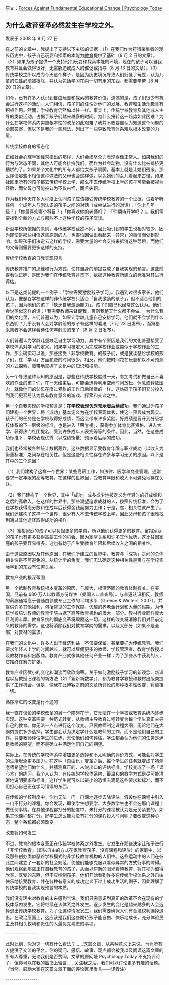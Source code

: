原文：[Forces Against Fundamental Educational Change | Psychology Today](https://www.psychologytoday.com/us/blog/freedom-learn/200808/forces-against-fundamental-educational-change)

## 为什么教育变革必然发生在学校之外。

发表于 2008 年 8 月 27 日

在之前的文章中，我提出了支持以下主张的证据：（1）在我们作为狩猎采集者的漫长历史中，孩子自己玩耍和探索的本能为[教育](https://www.psychologytoday.com/us/basics/education)提供了基础（8 月 2 日的文章）。（2）如果为孩子提供一个支持他们玩耍和探索本能的环境，现在的孩子可以自我教育并且会做得很好，无需胁迫或成人的催促或指导（8 月 13 日的文章）。（3）传统学校之所以成为今天这个样子，是因为历史境况导致人们贬低了玩耍，认为儿童的任性必须被根除，并认为包括学习在内一切有用的东西，都需要辛劳（8 月 20 日的文章）。

如今，已有许多人认识到自由玩耍和探索的教育价值，遗憾的是，孩子们很少有机会进行这样的活动。人们相信，孩子们的任性对他们的发展、教育和生活乐趣具有积极作用。然而，学校教育仍然如以往一样。事实上，传统学校教育及其他成人主导的类似活动，占据了孩子们越来越多的时间。为什么扭转这一趋势如此困难？为什么在学校体系内实施根本性的改革如此艰难？我并不敢妄自认为知道这个问题的全部答案，但以下是我的一些想法，列出了一些导致教育体系难以根本改变的力量。

传统学校教育的常态化

正如社会心理学家经常指出的那样，人们会竭尽全力表现得像正常人。如果我们的行为与常态不同，其他人可能会排挤我们，而作为社会动物，没有什么比被排挤更糟糕的了。如果某个文化中的所有人都给女孩子裹脚，基本上就是让她们残废，那么即便那些不相信这种做法的父母也会这样做，以免她们的女儿看起来古怪。如果社区里所有的孩子都去传统学校上学，那么不去传统学校上学的孩子可能会被视为怪胎，而父母也可能被认为不仅古怪，而且失职。

作为我们今天在多大程度上认同孩子应该接受传统学校教育的一个证据，试着听听任何一个成年人与刚认识的孩子之间的对话（或尝试进行的对话）：「你上几年级？」「你最喜欢哪个科目？」「你喜欢你的老师吗？」「你期待开学吗？」。我们需要找到全新的方式与那些不上这种学校的孩子交谈。

新型学校所依据的原则，与传统学校截然不同，因此吸引到的学生也相对较少，因为即使是那些相信这些原则的人，也害怕因做出看起来「异常」的事情而受到影响。如果孩子们决定去这样的学校，需要大量的社会支持来抵消这种恐惧，而他们的父母则需要更多这样的支持。

传统学校教育的自我实现预言

传统教育推广的思维和行为方式，使其自身的前提变成了自我实现的预言。这些前提看似正确，是因为我们在传统教育背景下，依据这种教育所建立的标准对其进行评估。

以下是这类前提的一个例子：「学校需要激励孩子学习」。我遇到过很多家长，他们认为，像瑟谷学校这样的非传统学校只适合「自我激励的孩子」，但不适合他们的孩子，因为他们的孩子「缺乏自我激励能力」。孩子们自己也经常这么认为。他们会说类似这样的话：「我需要教师来督促我，否则我整天什么都不会做。」为什么我们的文化里，人们普遍认为，如果让学龄儿童自己安排学习，他们就不会学到什么东西呢？几乎没有人会对学龄前的孩子有这样的看法（7 月 23 日发布），而狩猎采集者不会这样看待任何年龄段的孩子（8 月 2 日发布）。

人们普遍认为学龄儿童缺乏自主学习动力，其中有个原因是我们的文化普遍接受了学校体系对学习的定义。如果学习被定义为完成学校作业或类似于学校作业的工作，那么确实可以说，那些接受「非学校教育」的孩子们，或是就读瑟谷学校的孩子们，在「学习」方面花费的时间很少。相反，他们把时间花在玩耍和以不可预测的方式探索，顺带地掌握了文化中的知识和技能。

另一个导致这种认知的原因是，那些在传统学校度过一天，参加考试和做自己不喜欢的作业的孩子们，在一天结束后，可能会选择利用空闲时间放松、休息或释放压力，就像他们的父母在度过紧张的工作日后所做的一样。这妨碍了孩子们充分投入到我们更容易认为具有教育意义的游戏、探索和交谈之中。

另一个自我实现的学校预言是：**在学校表现优秀预示着后续成功**。我们通过为孩子们建构一个世界，将「成功」基本定义为在学校表现优秀，使这一预言成为现实。孩子们的任务是在学校取得好成绩，而这会带来许多奖励。好成绩是晋升到分级学校体系的下一层级的标准，也是进入「荣誉榜」、获得参加体育比赛资格、进入大学、获得热门社团提名、受到许多成年人表扬等等的条件。因此，当然，在这些成功标准下，学校表现优秀（以成绩衡量）预示着后续的成功。

我们也经常被各种统计数据轰炸，这些数据显示受教育年限与职业成功（以收入为衡量标准）之间存在相关性。但是这些相关性存在许多与学习无关的原因。以下是其中的三个原因：

（1）我们建构了这样一个世界：某些高薪工作，如法律、医学和商业管理，通常要求一定年限的高等教育。在这样的世界里，受教育年限和收入不可避免地存在关联。

（2）我们建构了一个世界，其中「成功」或多或少地被定义为年轻时的好成绩和之后的高收入。在这样的世界中，那些渴望追求成就的人，按照传统标准，会为了在学校获得高分数和在成年后获得金钱而努力工作；于是，瞧，相关性就产生了。我们还建构了这样一个世界，很少有人不去传统学校上学，因此父母和孩子很难找到通过其他途径取得成功的榜样。

（3）富裕家庭的孩子可以负担更多的学费，所以他们获得更多的教育。富裕家庭的孩子也有更多获得高薪工作的机会，因为家庭关系和许多其他优势，这比贫困家庭的孩子要容易得多。这也有助于产生受教育年限和后续收入之间的相关性。

由于这些原因以及其他原因，在我们所建立的世界中，教育与「成功」之间的总体相关性是不可避免的。从统计学的角度，我们无法确定这种相关性是否与在学校实际学到的东西有任何关系。

教育产业的根深蒂固

另一个抵制教育系统根本变革的原因，与庞大、根深蒂固的教育体制有关。在美国，目前有 680 万人以教师身份谋生（美国人口普查局）。与普遍认识相反，教师的薪酬通常高于普通白领或专业工作的平均水平（Greene & Winters, 2007），并提供许多其他福利，包括常见的工作保障、优越的养老金计划和大量的假期。为传统学校培训教师的教育学院占据了高等教育机构的很大一部分。教材行业同样庞大且利润丰厚。教育系统的彻底变革将颠覆这一切。这样的改变将消除我们对目前定义的教师的需求。这也将消除我们对教育学院的需求，以及大部分（如果不是全部）对教材的需求。

在我们的文化中，许多人出于经济利益，不仅要保留，甚至要扩大传统教育。我们要求年轻人上学的时间越长，就可以雇佣更多的教师、学校管理者、教育学教授以及教材作者和出版商。教育产业就像其他任何产业一样；为了那些从中获利的人，它始终在努力扩张。

教育产业因微小的变化和潮流而欣欣向荣。关于如何激励孩子学习的新观念、新课程以及教授旧课程的新方法（如「新新新数学」），都为教育学教授和教材出版商提供了工作机会。但是，像我在此博客之前的文章所讨论的那种根本性改变，将颠覆一切。

循序渐进的改变是行不通的

我一直在谈论的学校改革的另一个障碍在于，它无法在一个学校或教育系统内逐步实现。这种变革需要一种范式转变，从教师主导教育过程转变为每个学生真正主导自己的教育。你无法一点点进行这个改变。只要教师制定课程大纲，无论他们在大纲内提供多少选择，学生都会认为决定学什么是教师的工作，而不是他们自己的工作。只要教师评估学生的进步，无论他们如何评估，学生都会认为他们的任务是满足教师的期望，而不是确立并满足他们自己的期望。

实际上，在传统的学校体系中增加更多选择和不太明确的评价方式，可能会对学生的生活增添更多压力。在这种「自由化」变革之后，每个学生的任务就变成了猜测老师希望他们做什么，并猜测真正的、未说出口的评估标准。学校变成了一场「读心术」的练习。我个人认为，在传统的学校体系内，最温和的教学方式是尽可能清晰地说明要求和标准，这样学生就可以以最小的恐惧去满足这些要求和标准，而不用担心自己正在学习错误的东西。

在传统的学校制度中，你也无法一门一门课地逐步去除评估。假设你在课程中引入一门不打分的课程。你会发现，即使学生想要学，大多数学生也不会在那门课程上做任何事情。在其他课程都打分的制度中，未打分的课程被认为是无关紧要的。如果其他课程都打分，好学生怎么能为没有打分的课程投入时间呢？要改变这种心态，整个系统都必须改变。

改变将如何发生

不过，教育的根本变革正在传统学校体系之外发生。它发生在那些决定让孩子进行「非学校教育」（即以自由的方式在家教育孩子，没有课程和评价）的家庭中，以及那些创办类似瑟谷学校模式的非学校教育机构的人们中。这些运动中的人们在彼此之间建立了一套新的社会规范，使他们能够克服以看似异常的方式行事的障碍。他们观察到那些正在自我教育的孩子，从而以崭新的眼光看待教育，将其视为值得欣赏、享受的东西，但不应控制孩子。他们开始看到许多在传统学校体系之外自由快乐地接受教育，并在各种有意义的成功定义下过上成功生活的例子，因此理解了传统学校的自我实现预言的本质。

我们没有理由对教育的未来感到气馁。我们只需意识到真正的改革不会在现有的学校体系内发生。它将继续在该体系之外发生。逐步发生的变化是越来越多的人会选择退出传统学校教育。为了让这种情况发生，我们需要确保人们有合法权利选择退出。在政治层面上，这应该是我们这些期待孩子能自由、快乐地成长，充分体验民主及其相关权利和责任的人最优先考虑的事项。

\----------------

此时此刻，你对这一切有什么看法？……这篇文章，从某种意义上来说，也为所有人提供了交流的平台。你的疑问、感悟、故事、观点都会被我以及阅读这篇文章的所有人尊重，无论我们是否赞同。文章的原网址 Psychology Today 不支持评论了，但你可以在我的[脸书](https://www.facebook.com/peter.gray.3572)上留言……关注我之后，我们可以讨论更多有趣的话题。（当然，鼓励大家在这篇文章下面的评论区里发言——译者注）

\----------------